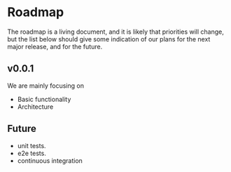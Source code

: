 # Roadmap

The roadmap is a living document, and it is likely that priorities will change, but the list below should give some indication of our plans for the next major release, and for the future.

## v0.0.1

We are mainly focusing on
 - Basic functionality
 - Architecture

## Future

- unit tests.
- e2e tests.
- continuous integration
